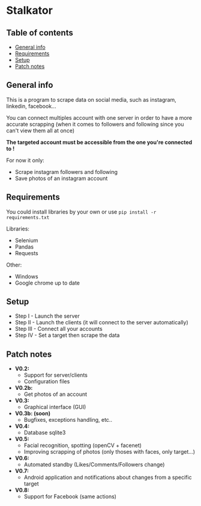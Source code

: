 # Stalkator

## Table of contents
* [General info](#general-info)
* [Requirements](#requirements)
* [Setup](#setup)
* [Patch notes](#patch-notes)

## General info
This is a program to scrape data on social media, such as instagram, linkedin, facebook...

You can connect multiples account with one server in order to have a more accurate scrapping (when it comes to followers and following since you can't view them all at once)

**The targeted account must be accessible from the one you're connected to !**

For now it only:
* Scrape instagram followers and following
* Save photos of an instagram account

## Requirements

You could install libraries by your own or use ```pip install -r requirements.txt```

Libraries:
* Selenium
* Pandas
* Requests

Other:
* Windows
* Google chrome up to date

## Setup
* Step I - Launch the server
* Step II - Launch the clients (it will connect to the server automatically)
* Step III - Connect all your accounts
* Step IV - Set a target then scrape the data

## Patch notes

* **V0.2:**
    * Support for server/clients
    * Configuration files
* **V0.2b:**
    * Get photos of an account
* **V0.3:**
    * Graphical interface (GUI)
* **V0.3b: (soon)**
   * Bugfixes, exceptions handling, etc..
* **V0.4:**
    * Database sqlite3
* **V0.5:**
    * Facial recognition, spotting (openCV + facenet)
    * Improving scrapping of photos (only thoses with faces, only target...)
* **V0.6:**
    * Automated standby (Likes/Comments/Followers change)
* **V0.7:**
    * Android application and notifications about changes from a specific target
* **V0.8:**
    * Support for Facebook (same actions)
